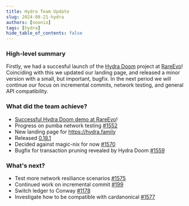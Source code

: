 ```yaml
---
title: Hydra Team Update
slug: 2024-08-21-hydra
authors: [noonio]
tags: [hydra]
hide_table_of_contents: false
---
```


### High-level summary

Firstly, we had a succesful launch of the [Hydra
Doom](https://doom.hydra.family/) project at [RareEvo](https://rareevo.io/)!
Coinciding with this we updated our landing page, and released a minor version
with a small, but important, bugfix. In the next period we will continue our
focus on incremental commits, network testing, and general API compatibility.


### What did the team achieve?

* [Successful Hydra Doom demo at RareEvo](https://doom.hydra.family/)!
* Progress on pumba network testing [#1552](https://github.com/cardano-scaling/hydra/pull/1552)
* New landing page for <https://hydra.family>
* Released [0.18.1](https://github.com/cardano-scaling/hydra/releases/tag/0.18.1)
* Decided against magic-nix for now [#1570](https://github.com/cardano-scaling/hydra/pull/1570)
* Bugfix for transaction pruning revealed by Hydra Doom [#1559](https://github.com/cardano-scaling/hydra/pull/1559)


### What's next?

* Test more network resiliance scenarios [#1575](https://github.com/cardano-scaling/hydra/issues/1575)
* Continued work on incremental commit [#199](https://github.com/cardano-scaling/hydra/issues/199)
* Switch ledger to Conway [#1178](https://github.com/cardano-scaling/hydra/issues/1178)
* Investigate how to be compatible with cardanonical [#1577](https://github.com/cardano-scaling/hydra/issues/1577)
